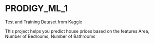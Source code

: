 # PRODIGY_ML_1
Test and Training Dataset from Kaggle

This project helps you predict house prices based on the features Area, Number of Bedrooms, Number of Bathrooms
